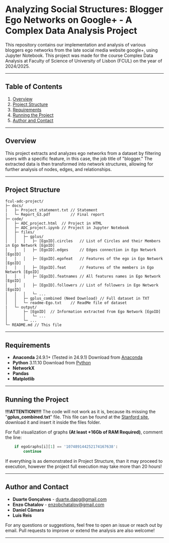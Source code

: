 # Analyzing Social Structures: Blogger Ego Networks on Google+ - A Complex Data Analysis Project

This repository contains our implementation and analysis of various bloggers ego networks from the late social media website google+, using Jupyter Notebook. This project was made for the course Complex Data Analysis at Faculty of Science of University of Lisbon (FCUL) on the year of 2024/2025.

---

## Table of Contents

1. [Overview](#overview)
2. [Project Structure](#project-structure) 
3. [Requirements](#requirements)
4. [Running the Project](#running-the-project) 
5. [Author and Contact](#author-and-contact)

---

## Overview

This project extracts and analyzes ego networks from a dataset by filtering users with a specific feature, in this case, the job title of "blogger." The extracted data is then transformed into network structures, allowing for further analysis of nodes, edges, and relationships.

---

## Project Structure

```
fcul-adc-project/
├─ docs/
|   ├─ Project_statement.txt // Statement
|   └─ Report_G3.pdf         // Final report
├─ code/
│   ├─ ADC_project.html  // Project in HTML
│   ├─ ADC_project.ipynb // Project in Jupyter Notebook
│   ├─ files/
│   │   ├─ gplus/
│   │   │   ├─ [EgoID].circles   // List of Circles and their Members in Ego Network [EgoID]
│   │   │   ├─ [EgoID].edges     // Edges connection in Ego Network [EgoID]
│   │   │   ├─ [EgoID].egofeat   // Features of the ego in Ego Network [EgoID]
│   │   │   ├─ [EgoID].feat      // Features of the members in Ego Network [EgoID]
│   │   │   ├─ [EgoID].featnames // All features names in Ego Network [EgoID]
│   │   │   ├─ [EgoID].followers // List of followers in Ego Network [EgoID] 
│   │   │   └─ ...
│   │   ├─ gplus_combined (Need Download) // Full dataset in TXT
│   │   └─ readme-Ego.txt    // ReadMe file of dataset
|   └─ output/
│       ├─ [EgoID]  // Information extracted from Ego Network [EgoID]
│       │   └─ ... 
│       └─ ...
└─ README.md // This file
```

---

## Requirements

- **Anaconda** 24.9.1+ (Tested in 24.9.1)
    Download from [Anaconda](https://www.anaconda.com/download/success)
- **Python** 3.11.10
    Download from [Python](https://www.python.org/downloads/)
- **NetworkX**
- **Pandas**
- **Matplotlib**

---

## Running the Project

**!!!ATTENTION!!!!**
The code will not work as it is, because its missing the "**gplus_combined.txt**" file. This file can be found at the [Stanford site](https://snap.stanford.edu/data/ego-Gplus.html), download it and insert it inside the files folder.

For full visualization of graphs **(At least +16Gb of RAM Required)**, comment the line:
```python
    if egoGraphs[i][1] == '107489144252174167638':
        continue
```

If everything is as demonstrated in Project Structure, than it may proceed to execution, however the project full execution may take more than 20 hours!

---
## Author and Contact

- **Duarte Gonçalves** - [duarte.dapg@gmail.com](mailto:duarte.dapg@gmail.com)
- **Enzo Chatalov** - [enzobchatalov@gmail.com](mailto:enzobchatalov@gmail.com)
- **Daniel Câmara**
- **Luís Reis**

For any questions or suggestions, feel free to open an issue or reach out by email. Pull requests to improve or extend the analysis are also welcome!

---





